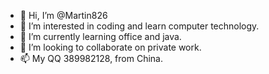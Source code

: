 - 👋 Hi, I’m @Martin826
- 👀 I’m interested in coding and learn computer technology.
- 🌱 I’m currently learning office and java.
- 💞️ I’m looking to collaborate on private work.
- 📫 My QQ 389982128, from China.

<!---
Martin826/Martin826 is a ✨ special ✨ repository because its `README.md` (this file) appears on your GitHub profile.
You can click the Preview link to take a look at your changes.
--->
